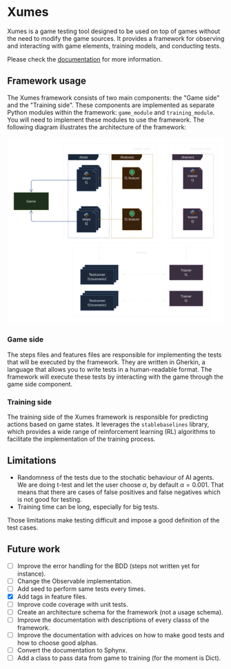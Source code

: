 # Xumes

Xumes is a game testing tool designed to be used on top of games without the need to modify the game sources. It provides a framework for observing and interacting with game elements, training models, and conducting tests.

Please check the [documentation](https://xumes.readthedocs.io/en/latest/) for more information.

## Framework usage
The Xumes framework consists of two main components: the "Game side" and the "Training side". These components are implemented as separate Python modules within the framework: `game_module` and `training_module`.
You will need to implement these modules to use the framework. The following diagram illustrates the architecture of the framework:

![framework schema](schema.png)

### Game side
The steps files and features files are responsible for implementing the tests that will be executed by the framework. They are written in Gherkin, a language that allows you to write tests in a human-readable format. The framework will execute these tests by interacting with the game through the game side component.

### Training side
The training side of the Xumes framework is responsible for predicting actions based on game states. It leverages the `stablebaselines` library, which provides a wide range of reinforcement learning (RL) algorithms to facilitate the implementation of the training process.

## Limitations

- Randomness of the tests due to the stochatic behaviour of AI agents. We are doing t-test and let the user choose $\alpha$, by default $\alpha=0.001$. That means that there are cases of false positives and false negatives which is not good for testing.
- Training time can be long, especially for big tests.

Those limitations make testing difficult and impose a good definition of the test cases.

## Future work

- [ ] Improve the error handling for the BDD (steps not written yet for instance).
- [ ] Change the Observable implementation.
- [ ] Add seed to perform same tests every times.
- [X] Add tags in feature files.
- [ ] Improve code coverage with unit tests.
- [ ] Create an architecture schema for the framework (not a usage schema).
- [ ] Improve the documentation with descriptions of every classs of the framework.
- [ ] Improve the documentation with advices on how to make good tests and how to choose good alphas.
- [ ] Convert the documentation to Sphynx.
- [ ] Add a class to pass data from game to training (for the moment is Dict).
